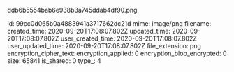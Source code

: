 ddb6b5554bab6e938b3a745ddab4df90.png

id: 99cc0d065b0a4883941a3717662dc21d
mime: image/png
filename: 
created_time: 2020-09-20T17:08:07.802Z
updated_time: 2020-09-20T17:08:07.802Z
user_created_time: 2020-09-20T17:08:07.802Z
user_updated_time: 2020-09-20T17:08:07.802Z
file_extension: png
encryption_cipher_text: 
encryption_applied: 0
encryption_blob_encrypted: 0
size: 65841
is_shared: 0
type_: 4